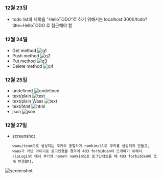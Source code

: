 ### 12월 23일
* todo list의 제목을 "HelloTODO"로 하기 위해서는 localhost:3000/todo?title=HelloTODO 로 접근해야 함


### 12월 24일
* Get method
 ![q1](./image/repo_12_24_1.png)
* Push method
 ![q2](./image/repo_12_24_2.png)
* Put method
 ![q3](./image/repo_12_24_3.png)
* Delete method
 ![q4](./image/repo_12_24_4.png)


 ### 12월 25일
* undefined
 ![undefined](./image/repo_12_25_undefined.png)
* text/plain
 ![text](./image/repo_12_25_text.png)
* text/plain Waas
 ![text](./image/repo_12_25_text_image.png)  
* text/html
 ![html](./image/repo_12_25_html.png)
* json
 ![json](./image/repo_12_25_json.png)

 ### 12월 27일 
* screenshot
    ```
    waas/team으로 생성되는 쿠키와 동일하게 namkim/il로 쿠키를 생성되게 만들고, waas가 아닌 아이디로 로그인했을 경우에 403 forbidden이 뜨게하기 위해서 /isLogint 에서 쿠키의 name이 namkim으로 로그인되었을 때 403 forbidden이 뜨게 변경했다.
    ```
 ![screenshot](./image/repo_12_27.png)

